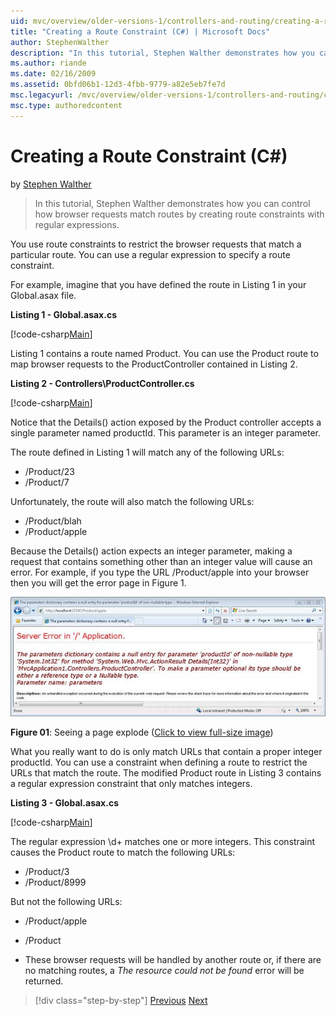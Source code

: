 ```yaml
---
uid: mvc/overview/older-versions-1/controllers-and-routing/creating-a-route-constraint-cs
title: "Creating a Route Constraint (C#) | Microsoft Docs"
author: StephenWalther
description: "In this tutorial, Stephen Walther demonstrates how you can control how browser requests match routes by creating route constraints with regular expressions. (C#)"
ms.author: riande
ms.date: 02/16/2009
ms.assetid: 0bfd06b1-12d3-4fbb-9779-a82e5eb7fe7d
msc.legacyurl: /mvc/overview/older-versions-1/controllers-and-routing/creating-a-route-constraint-cs
msc.type: authoredcontent
---
```

# Creating a Route Constraint (C#)

by [Stephen Walther](https://github.com/StephenWalther)

> In this tutorial, Stephen Walther demonstrates how you can control how browser requests match routes by creating route constraints with regular expressions.

You use route constraints to restrict the browser requests that match a particular route. You can use a regular expression to specify a route constraint.

For example, imagine that you have defined the route in Listing 1 in your Global.asax file.

**Listing 1 - Global.asax.cs**

[!code-csharp[Main](creating-a-route-constraint-cs/samples/sample1.cs)]

Listing 1 contains a route named Product. You can use the Product route to map browser requests to the ProductController contained in Listing 2.

**Listing 2 - Controllers\ProductController.cs**

[!code-csharp[Main](creating-a-route-constraint-cs/samples/sample2.cs)]

Notice that the Details() action exposed by the Product controller accepts a single parameter named productId. This parameter is an integer parameter.

The route defined in Listing 1 will match any of the following URLs:

- /Product/23
- /Product/7

Unfortunately, the route will also match the following URLs:

- /Product/blah
- /Product/apple

Because the Details() action expects an integer parameter, making a request that contains something other than an integer value will cause an error. For example, if you type the URL /Product/apple into your browser then you will get the error page in Figure 1.

[![The New Project dialog box](creating-a-route-constraint-cs/_static/image1.jpg)](creating-a-route-constraint-cs/_static/image1.png)

**Figure 01**: Seeing a page explode ([Click to view full-size image](creating-a-route-constraint-cs/_static/image2.png))

What you really want to do is only match URLs that contain a proper integer productId. You can use a constraint when defining a route to restrict the URLs that match the route. The modified Product route in Listing 3 contains a regular expression constraint that only matches integers.

**Listing 3 - Global.asax.cs**

[!code-csharp[Main](creating-a-route-constraint-cs/samples/sample3.cs)]

The regular expression \d+ matches one or more integers. This constraint causes the Product route to match the following URLs:

- /Product/3
- /Product/8999

But not the following URLs:

- /Product/apple
- /Product

- These browser requests will be handled by another route or, if there are no matching routes, a *The resource could not be found* error will be returned.

> [!div class="step-by-step"]
> [Previous](creating-custom-routes-cs.md)
> [Next](creating-a-custom-route-constraint-cs.md)
